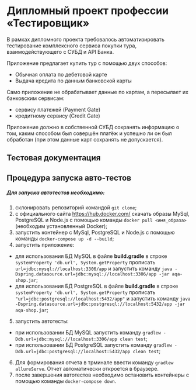 # **Дипломный проект профессии «Тестировщик»**  
В рамках дипломного проекта требовалось автоматизировать тестирование комплексного сервиса покупки тура, взаимодействующего с СУБД и API Банка.

Приложение предлагает купить тур с помощью двух способов:
* Обычная оплата по дебетовой карте
* Выдача кредита по данным банковской карты  

Само приложение не обрабатывает данные по картам, а пересылает их банковским сервисам:

* сервису платежей (Payment Gate)
* кредитному сервису (Credit Gate)  

Приложение должно в собственной СУБД сохранять информацию о том, каким способом был совершён платёж и успешно ли он был обработан (при этом данные карт сохранять не допускается).

## **Тестовая документация**

## **Процедура запуска авто-тестов**

##### Для запуска автотестов необходимо:

1. склонировать репозиторий командой `git clone`;
2. с официального сайта https://hub.docker.com/ скачать образы MySql, PostgreSQL и Node.js с помощью команды `docker pull <имя_образа>` (необходим установленный Docker);
3. запустить контейнер с MySql, PostgreSQL и Node.js с помощью команды `docker-compose up -d --build`;
4. запустить приложение:  
* для использования БД MySQL в файле **build.gradle** в строке `systemProperty 'db.url', System.getProperty` прописать `url=jdbc:mysql://localhost:3306/app` и запустить команду `java -Dspring.datasource.url=jdbc:mysql://localhost:3306/app -jar aqa-shop.jar`;
* для использования БД PostgreSQL в файле **build.gradle** в строке `systemProperty 'db.url', System.getProperty` прописать `"url=jdbc:postgresql://localhost:5432/app"` и запустить команду `java -Dspring.datasource.url=jdbc:postgresql://localhost:5432/app -jar aqa-shop.jar`;
5. запустить автотесты:
* при использовании БД MySQL запустить команду `gradlew -Ddb.url=jdbc:mysql://localhost:3306/app clean test`;
* при использовании БД PostgreSQL запустить команду `gradlew -Ddb.url=jdbc:postgresql://localhost:5432/app clean test`;
6. Для формирования отчета в трминале ввести команду `gradlew allureServe`. Отчет автоматически откроется в браузере.
7. после завершения автотестов необходимо остановить контейнеры с помощью команды `docker-compose down`.